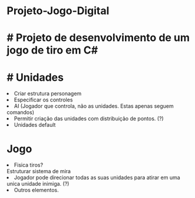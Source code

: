 # Projeto-Jogo-Digital

# # Projeto de desenvolvimento de um jogo de tiro em C#

# # Unidades

<li>Criar estrutura personagem</li>
<li>Especificar os controles</li>
<li>AI (Jogador que controla, não as unidades. Estas apenas seguem comandos)</li>
<li>Permitir criação das unidades com distribuição de pontos. (?)</li>
<li>Unidades default</li>


# Jogo
<li>Fisica tiros?</li>
Estruturar sistema de mira</li>
<li>Jogador pode direcionar todas as suas unidades para atirar em uma unica unidade inimiga. (?)</li>
<li>Outros elementos.</li>

